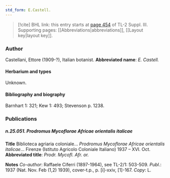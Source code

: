 ```yaml
---
std_form: E.Castell.
---
```


> [!cite] BHL link: this entry starts at [page 454](https://www.biodiversitylibrary.org/page/33266761) of TL-2 Suppl. III.
> Supporting pages: [[Abbreviations|abbreviations]], [[Layout key|layout key]].

### Author

Castellani, Ettore (1909-?), Italian botanist. 
**Abbreviated name**: *E. Castell.*

#### Herbarium and types

Unknown.

#### Bibliography and biography

Barnhart 1: 321; Kew 1: 493; Stevenson p. 1238.

### Publications

##### n.25.051. Prodromus Mycoflorae Africae orientalis italicae

**Title**
Biblioteca agriaria coloniale... *Prodromus Mycoflorae Africae orientalis italicae*... Firenze (Istituto Agricolo Coloniale Italiano) 1937 – XVI. Oct.
**Abbreviated title**: *Prodr. Mycofl. Afr. or.*

**Notes**
*Co-author*: Raffaele Ciferri (1897-1964), see TL-2/1: 503-509.
*Publ*.: 1937 (Nat. Nov. Feb (1,2) 1939), cover-t.p., p. \[i\]-xxiv, \[1\]-167. *Copy*: L.

